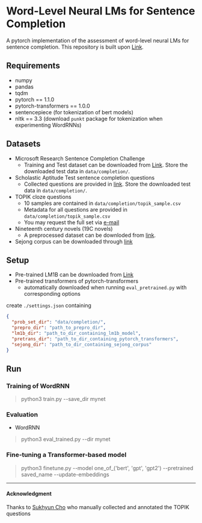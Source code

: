 # Word-Level Neural LMs for Sentence Completion
A pytorch implementation of the assessment of word-level neural LMs for sentence completion.
This repository is built upon [Link](https://github.com/ctr4si/sentence-completion).

## Requirements
- numpy
- pandas
- tqdm
- pytorch == 1.1.0
- pytorch-transformers == 1.0.0
- sentencepiece (for tokenization of bert models)
- nltk == 3.3 (download `punkt` package for tokenization when experimenting WordRNNs)

## Datasets
- Microsoft Research Sentence Completion Challenge
    - Training and Test dataset can be downloaded from [Link](https://drive.google.com/open?id=0B5eGOMdyHn2mWDYtQzlQeGNKa2s). Store the downloaded test data in `data/completion/`.
- Scholastic Aptitude Test sentence completion questions
    - Collected questions are provided in [link](https://github.com/ctr4si/sentence-completion). Store the downloaded test data in `data/completion/`.
- TOPIK cloze questions
    - 10 samples are contained in `data/completion/topik_sample.csv`
    - Metadata for all questions are provided in `data/completion/topik_sample.csv`
    - You may request the full set via [e-mail](hee188@snu.ac.kr)
- Nineteenth century novels (19C novels)
    - A preprocessed dataset can be downloded from [link](https://github.com/ctr4si/sentence-completion).
- Sejong corpus can be downloaded through [link](https://ithub.korean.go.kr/user/total/database/corpusManager.do)

## Setup
- Pre-trained LM1B can be downloaded from [Link](https://github.com/tensorflow/models/tree/master/research/lm_1b)
- Pre-trained transformers of pytorch-transformers
    - automatically downloaded when running `eval_pretrained.py` with corresponding options 

create `./settings.json` containing
```json
{
  "prob_set_dir": "data/completion/",
  "prepro_dir": "path_to_prepro_dir",
  "lm1b_dir": "path_to_dir_containing_lm1b_model",
  "pretrans_dir": "path_to_dir_containing_pytorch_transformers",
  "sejong_dir": "path_to_dir_containing_sejong_corpus"
}
```

## Run
### Training of WordRNN
> python3 train.py --save_dir mynet

### Evaluation
- WordRNN
> python3 eval_trained.py --dir mynet

### Fine-tuning a Transformer-based model
> python3 finetune.py --model one_of_('bert', 'gpt', 'gpt2') --pretrained saved_name --update-embeddings

---
#### Acknowledgment
Thanks to [Sukhyun Cho](chosh90@snu.ac.kr) who manually collected and annotated the TOPIK questions
